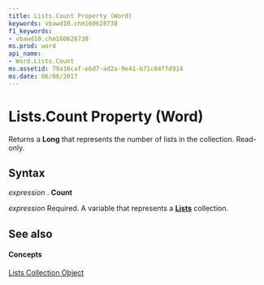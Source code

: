 ```yaml
---
title: Lists.Count Property (Word)
keywords: vbawd10.chm160628738
f1_keywords:
- vbawd10.chm160628738
ms.prod: word
api_name:
- Word.Lists.Count
ms.assetid: 79a16caf-e6d7-ad2a-9e41-b71c84f7d914
ms.date: 06/08/2017
---
```



# Lists.Count Property (Word)

Returns a  **Long** that represents the number of lists in the collection. Read-only.


## Syntax

 _expression_ . **Count**

 _expression_ Required. A variable that represents a **[Lists](Word.lists.md)** collection.


## See also


#### Concepts


[Lists Collection Object](Word.lists.md)

